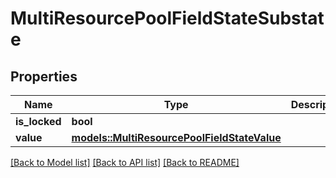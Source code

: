# MultiResourcePoolFieldStateSubstate

## Properties

Name | Type | Description | Notes
------------ | ------------- | ------------- | -------------
**is_locked** | **bool** |  | 
**value** | [**models::MultiResourcePoolFieldStateValue**](MultiResourcePoolFieldStateValue.md) |  | 

[[Back to Model list]](../README.md#documentation-for-models) [[Back to API list]](../README.md#documentation-for-api-endpoints) [[Back to README]](../README.md)


